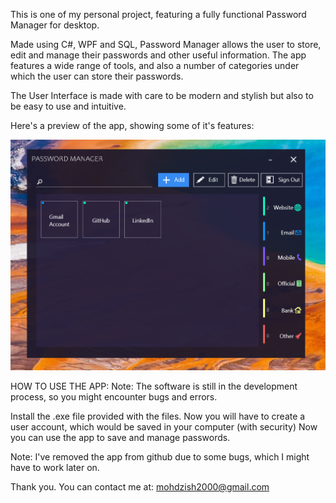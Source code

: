 This is one of my personal project, featuring a fully functional Password Manager for desktop.

Made using C#, WPF and SQL, Password Manager allows the user to store, edit and manage their passwords and other useful information. The app features a wide range of tools, and also a number of categories under which the user can store their passwords.

The User Interface is made with care to be modern and stylish but also to be easy to use and intuitive.

Here's a preview of the app, showing some of it's features:

<img src="Images/Capture.PNG" width="650">

HOW TO USE THE APP: Note: The software is still in the development process, so you might encounter bugs and errors.

Install the .exe file provided with the files.
Now you will have to create a user account, which would be saved in your computer (with security)
Now you can use the app to save and manage passwords.

Note: I've removed the app from github due to some bugs, which I might have to work later on.

Thank you. You can contact me at: mohdzish2000@gmail.com
